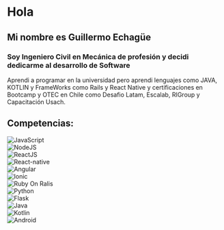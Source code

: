 # Hola

## Mi nombre es Guillermo Echagüe

### Soy Ingeniero Civil en Mecánica de profesión y decidi dedicarme al desarrollo de Software

<p>Aprendi a programar en la universidad pero aprendi lenguajes como JAVA, KOTLIN y FrameWorks como Rails y React Native y certificaciones en Bootcamp y OTEC en Chile como Desafio Latam, Escalab, RIGroup y Capacitación Usach.</p>

## Competencias:

![JavaScript](https://img.shields.io/badge/JavaScript-F7DF1E?style=for-the-badge&logo=javascript&logoColor=white&labelColor=FBBA00)</br>
![NodeJS](https://img.shields.io/badge/NodeJS-13DDC84?style=for-the-badge&logo=nodejs&logoColor=white&labelColor=3DDC84)</br>
![ReactJS](https://img.shields.io/badge/React-0E353D?style=for-the-badge&logo=react&logoColor=white&labelColor=61DAFB)</br>
![React-native](https://img.shields.io/badge/React-native-0E353D?style=for-the-badge&logo=react&logoColor=white&labelColor=61DAFB)</br>
![Angular](https://img.shields.io/badge/Angular-FF0000?style=for-the-badge&logo=angular&logoColor=white&labelColor=DD0031)</br>
![Ionic](https://img.shields.io/badge/ionic-0078D4?style=for-the-badge&logo=ionic&logoColor=white&labelColor=3880FF)</br>
![Ruby On Ralis](https://img.shields.io/badge/RubyOnRails-CC3333?style=for-the-badge&logo=ruby%20on%20rails&logoColor=white&labelColor=CC0000)</br>
![Python](https://img.shields.io/badge/Python-3776AB?style=for-the-badge&logo=python&logoColor=white&labelColor=blue)</br>
![Flask](https://img.shields.io/badge/flask-0E353D?style=for-the-badge&logo=flask&logoColor=white&labelColor=000000)</br>
![Java](https://img.shields.io/badge/Java-0052CC?style=for-the-badge&logo=java&logoColor=white&labelColor=007396)</br>
![Kotlin](https://img.shields.io/badge/Kotlin-149DD3?style=for-the-badge&logo=kotlin&logoColor=white&labelColor=0095D5)</br>
![Android](https://img.shields.io/badge/Android-13DDC84?style=for-the-badge&logo=android&logoColor=white&labelColor=3DDC84)</br>
